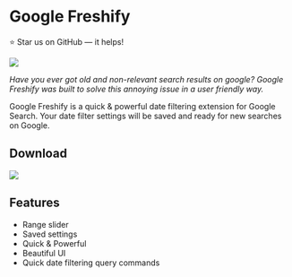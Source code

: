 # Google Freshify
⭐️ Star us on GitHub — it helps!

![](https://i.imgur.com/D6xWvVH.png)

*Have you ever got old and non-relevant search results on google? Google Freshify was built to solve this annoying issue in a user friendly way.* 

Google Freshify is a quick & powerful date filtering extension for Google Search. Your date filter settings will be saved and ready for new searches on Google. 

## Download
<a href="https://chrome.google.com/webstore/detail/google-freshify/mmnndibhgjiljodakgpnmphgfompmmnf" 
   target="_blank">
    <img src="https://developer.chrome.com/webstore/images/ChromeWebStore_Badge_v2_496x150.png">
</a>

## Features
- Range slider
- Saved settings
- Quick & Powerful
- Beautiful UI
- Quick date filtering query commands

